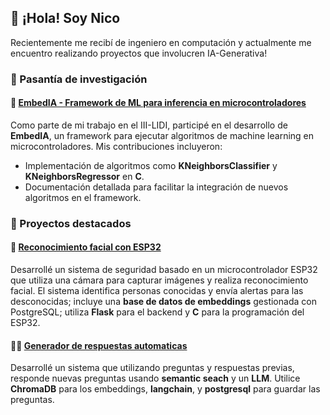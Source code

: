 ## 👋 ¡Hola! Soy Nico

Recientemente me recibí de ingeniero en computación y actualmente me encuentro realizando proyectos que involucren IA-Generativa!

### 🌠 Pasantía de investigación
#### 🤖 [**EmbedIA - Framework de ML para inferencia en microcontroladores**](https://github.com/Embed-ML/EmbedIA)
Como parte de mi trabajo en el III-LIDI, participé en el desarrollo de **EmbedIA**, un framework para ejecutar algoritmos de machine learning en microcontroladores. Mis contribuciones incluyeron:
- Implementación de algoritmos como **KNeighborsClassifier** y **KNeighborsRegressor** en **C**.
- Documentación detallada para facilitar la integración de nuevos algoritmos en el framework.

### 🚀 Proyectos destacados
#### 🧑 [**Reconocimiento facial con ESP32**](https://github.com/tpII/2024-G2-RECONOCIMIENTO-FACIAL)
Desarrollé un sistema de seguridad basado en un microcontrolador ESP32 que utiliza una cámara para capturar imágenes y realiza reconocimiento facial. El sistema identifica personas conocidas y envía alertas para las desconocidas; incluye una **base de datos de embeddings** gestionada con PostgreSQL; utiliza **Flask** para el backend y **C** para la programación del ESP32.

#### 👨‍💻 [**Generador de respuestas automaticas**](https://github.com/nicoaguerrero/AsnwerGenerator)
Desarrollé un sistema que utilizando preguntas y respuestas previas, responde nuevas preguntas usando **semantic seach** y un **LLM**. Utilice **ChromaDB** para los embeddings, **langchain**, y **postgresql** para guardar las preguntas.

<!--
**nicoaguerrero/nicoaguerrero** is a ✨ _special_ ✨ repository because its `README.md` (this file) appears on your GitHub profile.

Here are some ideas to get you started:

- 🔭 I’m currently working on ...
- 🌱 I’m currently learning ...
- 👯 I’m looking to collaborate on ...
- 🤔 I’m looking for help with ...
- 💬 Ask me about ...
- 📫 How to reach me: ...
- 😄 Pronouns: ...
- ⚡ Fun fact: ...
-->
